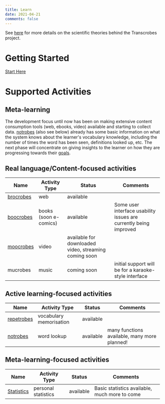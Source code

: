 ```yaml
---
title: Learn
date: 2021-04-21
comments: false
---
```


See [here](/page/meaningful-io/home) for more details on the scientific theories behind the Transcrobes project.

# Getting Started

[Start Here](/page/software/learn/getting-started)

# Supported Activities

## Meta-learning
The development focus until now has been on making extensive content consumption tools (web, ebooks, video) available and starting to collect data. [notrobes](/page/software/learn/notrobes) (also see below) already has some basic information on what the system knows about the learner's vocabulary knowledge, including the number of times the word has been seen, definitions looked up, etc. The next phase will concentrate on giving insights to the learner on how they are progressing towards their [goals](/page/software/configure/goals).

## Real language/Content-focused activities

| Name | Activity Type | Status | Comments |
|----------|-------------|------|------|
| [brocrobes](/page/software/learn/brocrobes) | web | available |  |
| [boocrobes](/page/software/learn/boocrobes) | books (soon e-comics) | available | Some user interface usability issues are currently being improved |
| [moocrobes](/page/software/learn/moocrobes) | video | available for downloaded video, streaming coming soon |  |
| mucrobes | music | coming soon | initial support will be for a karaoke-style interface |

## Active learning-focused activities

| Name | Activity Type | Status | Comments |
|----------|-------------|------|------|
| [repetrobes](/page/software/learn/repetrobes) | vocabulary memorisation | available | |
| [notrobes](/page/software/learn/notrobes) | word lookup | available | many functions available, many more planned! |

## Meta-learning-focused activities

| Name | Activity Type | Status | Comments |
|----------|-------------|------|------|
| [Statistics](/page/software/learn/stats) | personal statistics | available | Basic statistics available, much more to come |
